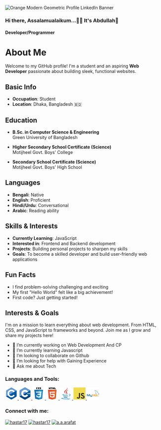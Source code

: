 ![Orange Modern Geometric Profile LinkedIn Banner](https://github.com/user-attachments/assets/3995fa0e-d586-4003-81ec-83af266dcd9b)


### Hi there, Assalamualaikum...🙋🏻 It's Abdullah🤗
#### Developer/Programmer

# About Me


Welcome to my GitHub profile! I'm a student and an aspiring **Web Developer** passionate about building sleek, functional websites.

## Basic Info
- **Occupation**: Student
- **Location**: Dhaka, Bangladesh 🇧🇩

## Education

- **B.Sc. in Computer Science & Engineering**  
  Green University of Bangladesh

- **Higher Secondary School Certificate (Science)**  
  Motijheel Govt. Boys' College

- **Secondary School Certificate (Science)**  
  Motijheel Govt. Boys' High School

## Languages

- **Bengali**: Native
- **English**: Proficient
- **Hindi/Urdu**: Conversational
- **Arabic**: Reading ability

## Skills & Interests
- **Currently Learning**: JavaScript
- **Interested in**: Frontend and Backend development
- **Projects**: Building personal projects to sharpen my skills
- **Goals**: To become a skilled developer and build user-friendly web applications
## Fun Facts
- I find problem-solving  challenging and exciting
- My first "Hello World"  felt like a big achievement!
- First code? Just getting started!

## Interests & Goals
I'm on a mission to learn everything about web development. From HTML, CSS, and JavaScript to frameworks and beyond. Join me as I grow and share my projects here!

- 🔭 I’m currently working on Web Development And CP 
- 🌱 I’m currently learning Javascript
- 👯 I’m looking to collaborate on Github 
- 🤔 I’m looking for help with Gaining Experience  
- 💬 Ask me about Tech
  

<h3 align="left">Languages and Tools:</h3>
<p align="left"> <a href="https://www.cprogramming.com/" target="_blank" rel="noreferrer"> <img src="https://raw.githubusercontent.com/devicons/devicon/master/icons/c/c-original.svg" alt="c" width="40" height="40"/> </a> <a href="https://www.w3schools.com/cpp/" target="_blank" rel="noreferrer"> <img src="https://raw.githubusercontent.com/devicons/devicon/master/icons/cplusplus/cplusplus-original.svg" alt="cplusplus" width="40" height="40"/> </a> <a href="https://www.w3schools.com/css/" target="_blank" rel="noreferrer"> <img src="https://raw.githubusercontent.com/devicons/devicon/master/icons/css3/css3-original-wordmark.svg" alt="css3" width="40" height="40"/> </a> <a href="https://www.w3.org/html/" target="_blank" rel="noreferrer"> <img src="https://raw.githubusercontent.com/devicons/devicon/master/icons/html5/html5-original-wordmark.svg" alt="html5" width="40" height="40"/> </a> <a href="https://www.java.com" target="_blank" rel="noreferrer"> <img src="https://raw.githubusercontent.com/devicons/devicon/master/icons/java/java-original.svg" alt="java" width="40" height="40"/> </a> <a href="https://developer.mozilla.org/en-US/docs/Web/JavaScript" target="_blank" rel="noreferrer"> <img src="https://raw.githubusercontent.com/devicons/devicon/master/icons/javascript/javascript-original.svg" alt="javascript" width="40" height="40"/> </a> <a href="https://www.mysql.com/" target="_blank" rel="noreferrer"> <img src="https://raw.githubusercontent.com/devicons/devicon/master/icons/mysql/mysql-original-wordmark.svg" alt="mysql" width="40" height="40"/> </a> </p>


<h3 align="left">Connect with me:</h3>
<p align="left">
<a href="https://linkedin.com/in/hastar17" target="blank"><img align="center" src="https://raw.githubusercontent.com/rahuldkjain/github-profile-readme-generator/master/src/images/icons/Social/linked-in-alt.svg" alt="hastar17" height="30" width="40" /></a>
<a href="https://fb.com/hastar17" target="blank"><img align="center" src="https://raw.githubusercontent.com/rahuldkjain/github-profile-readme-generator/master/src/images/icons/Social/facebook.svg" alt="hastar17" height="30" width="40" /></a>
<a href="https://instagram.com/a.a.arafat" target="blank"><img align="center" src="https://raw.githubusercontent.com/rahuldkjain/github-profile-readme-generator/master/src/images/icons/Social/instagram.svg" alt="a.a.arafat" height="30" width="40" /></a>
</p>


 


